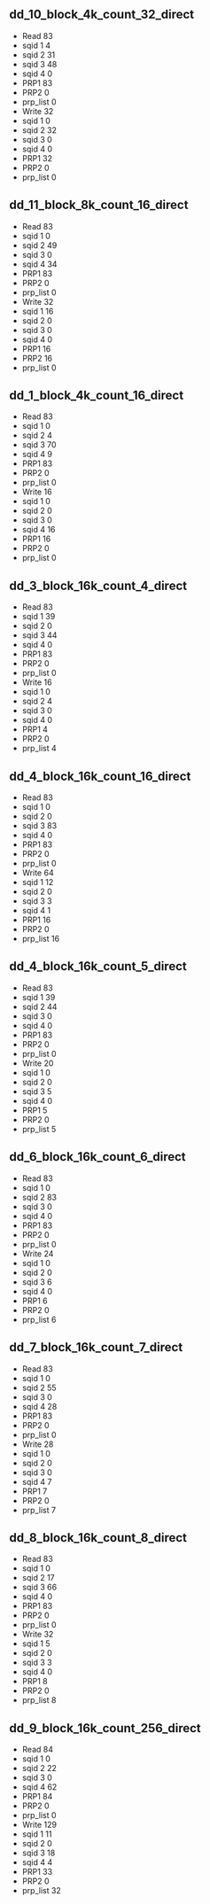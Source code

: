 
dd_10_block_4k_count_32_direct
----------------------------------
 * Read 83
  * sqid 1 4
  * sqid 2 31
  * sqid 3 48
  * sqid 4 0
  * PRP1 83
  * PRP2 0
  * prp_list 0
 * Write 32
  * sqid 1 0
  * sqid 2 32
  * sqid 3 0
  * sqid 4 0
  * PRP1 32
  * PRP2 0
  * prp_list 0

dd_11_block_8k_count_16_direct
----------------------------------
 * Read 83
  * sqid 1 0
  * sqid 2 49
  * sqid 3 0
  * sqid 4 34
  * PRP1 83
  * PRP2 0
  * prp_list 0
 * Write 32
  * sqid 1 16
  * sqid 2 0
  * sqid 3 0
  * sqid 4 0
  * PRP1 16
  * PRP2 16
  * prp_list 0

dd_1_block_4k_count_16_direct
----------------------------------
 * Read 83
  * sqid 1 0
  * sqid 2 4
  * sqid 3 70
  * sqid 4 9
  * PRP1 83
  * PRP2 0
  * prp_list 0
 * Write 16
  * sqid 1 0
  * sqid 2 0
  * sqid 3 0
  * sqid 4 16
  * PRP1 16
  * PRP2 0
  * prp_list 0

dd_3_block_16k_count_4_direct
----------------------------------
 * Read 83
  * sqid 1 39
  * sqid 2 0
  * sqid 3 44
  * sqid 4 0
  * PRP1 83
  * PRP2 0
  * prp_list 0
 * Write 16
  * sqid 1 0
  * sqid 2 4
  * sqid 3 0
  * sqid 4 0
  * PRP1 4
  * PRP2 0
  * prp_list 4

dd_4_block_16k_count_16_direct
----------------------------------
 * Read 83
  * sqid 1 0
  * sqid 2 0
  * sqid 3 83
  * sqid 4 0
  * PRP1 83
  * PRP2 0
  * prp_list 0
 * Write 64
  * sqid 1 12
  * sqid 2 0
  * sqid 3 3
  * sqid 4 1
  * PRP1 16
  * PRP2 0
  * prp_list 16

dd_4_block_16k_count_5_direct
----------------------------------
 * Read 83
  * sqid 1 39
  * sqid 2 44
  * sqid 3 0
  * sqid 4 0
  * PRP1 83
  * PRP2 0
  * prp_list 0
 * Write 20
  * sqid 1 0
  * sqid 2 0
  * sqid 3 5
  * sqid 4 0
  * PRP1 5
  * PRP2 0
  * prp_list 5

dd_6_block_16k_count_6_direct
----------------------------------
 * Read 83
  * sqid 1 0
  * sqid 2 83
  * sqid 3 0
  * sqid 4 0
  * PRP1 83
  * PRP2 0
  * prp_list 0
 * Write 24
  * sqid 1 0
  * sqid 2 0
  * sqid 3 6
  * sqid 4 0
  * PRP1 6
  * PRP2 0
  * prp_list 6

dd_7_block_16k_count_7_direct
----------------------------------
 * Read 83
  * sqid 1 0
  * sqid 2 55
  * sqid 3 0
  * sqid 4 28
  * PRP1 83
  * PRP2 0
  * prp_list 0
 * Write 28
  * sqid 1 0
  * sqid 2 0
  * sqid 3 0
  * sqid 4 7
  * PRP1 7
  * PRP2 0
  * prp_list 7

dd_8_block_16k_count_8_direct
----------------------------------
 * Read 83
  * sqid 1 0
  * sqid 2 17
  * sqid 3 66
  * sqid 4 0
  * PRP1 83
  * PRP2 0
  * prp_list 0
 * Write 32
  * sqid 1 5
  * sqid 2 0
  * sqid 3 3
  * sqid 4 0
  * PRP1 8
  * PRP2 0
  * prp_list 8

dd_9_block_16k_count_256_direct
----------------------------------
 * Read 84
  * sqid 1 0
  * sqid 2 22
  * sqid 3 0
  * sqid 4 62
  * PRP1 84
  * PRP2 0
  * prp_list 0
 * Write 129
  * sqid 1 11
  * sqid 2 0
  * sqid 3 18
  * sqid 4 4
  * PRP1 33
  * PRP2 0
  * prp_list 32
